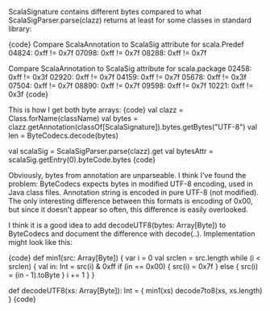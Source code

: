 ScalaSignature contains different bytes compared to what ScalaSigParser.parse(clazz) returns at least for some classes in standard library:

{code}
Compare ScalaAnnotation to ScalaSig attribute for scala.Predef
04824: 0xff != 0x7f
07098: 0xff != 0x7f
08288: 0xff != 0x7f

Compare ScalaAnnotation to ScalaSig attribute for scala.package
02458: 0xff != 0x3f
02920: 0xff != 0x7f
04159: 0xff != 0x7f
05678: 0xff != 0x3f
07504: 0xff != 0x7f
08890: 0xff != 0x7f
09598: 0xff != 0x7f
10221: 0xff != 0x3f
{code}

This is how I get both byte arrays:
{code}
val clazz = Class.forName(className)
val bytes = clazz.getAnnotation(classOf[ScalaSignature]).bytes.getBytes("UTF-8")
val len = ByteCodecs.decode(bytes)

val scalaSig = ScalaSigParser.parse(clazz).get
val bytesAttr = scalaSig.getEntry(0).byteCode.bytes
{code}

Obviously, bytes from annotation are unparseable.
I think I've found the problem: ByteCodecs expects bytes in modified UTF-8 encoding, used in Java class files. Annotation string is encoded in pure UTF-8 (not modified). The only interesting difference between this formats is encoding of 0x00, but since it doesn't appear so often, this difference is easily overlooked.

I think it is a good idea to add decodeUTF8(bytes: Array[Byte]) to ByteCodecs and document the difference with decode(..). Implementation might look like this:

{code}
def min1(src: Array[Byte]) {
  var i = 0
  val srclen = src.length
  while (i < srclen) {
    val in: Int = src(i) & 0xff
    if (in == 0x00) {
      src(i) = 0x7f
    } else {
      src(i) = (in - 1).toByte
    }
    i += 1
  }
}

def decodeUTF8(xs: Array[Byte]): Int = {
  min1(xs)
  decode7to8(xs, xs.length)
}
{code}
